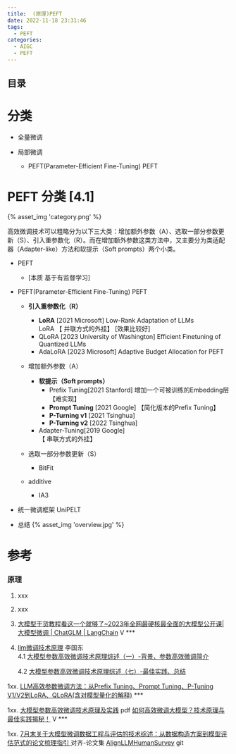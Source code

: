 ```yaml
---
title:  (原理)PEFT
date: 2022-11-18 23:31:46
tags:
  - PEFT
categories:
  - AIGC  
  - PEFT
---
```


<p></p>
<!-- more -->

## 目录
<!-- toc -->

# 分类
+ 全量微调

+ 局部微调
  + PEFT(Parameter-Efficient Fine-Tuning)  PEFT

# PEFT 分类 [4.1]

{% asset_img 'category.png' %}

高效微调技术可以粗略分为以下三大类：增加额外参数（A）、选取一部分参数更新（S）、引入重参数化（R）。而在增加额外参数这类方法中，又主要分为类适配器（Adapter-like）方法和软提示（Soft prompts）两个小类。


+ PEFT
  + [本质   基于有监督学习]

+ PEFT(Parameter-Efficient Fine-Tuning)  PEFT
    + **引入重参数化（R）**    
      + **LoRA** [2021 Microsoft]
        Low-Rank Adaptation of LLMs    
        LoRA   【 并联方式的外挂】 [效果比较好]
      + QLoRA [2023 University of Washington]
         Efficient Finetuning of Quantized LLMs
      + AdaLoRA [2023 Microsoft]
       Adaptive Budget Allocation for PEFT      
      
    + 增加额外参数（A）
        + **软提示（Soft prompts）** 
          + Prefix Tuning[2021 Stanford]
            增加一个可被训练的Embedding层
            【难实现】
          + **Prompt Tuning** [2021 Google]
            【简化版本的Prefix Tuning】
          + **P-Turning v1** [2021 Tsinghua]
          + **P-Turning v2** [2022 Tsinghua]    
        + Adapter-Tuning[2019 Google]   
          【 串联方式的外挂】       
        
    + 选取一部分参数更新（S）
      + BitFit
      
    + additive
      + IA3  
    
+ 统一微调框架
    UniPELT

+ 总结
{% asset_img 'overview.jpg' %}


# 参考
### 原理
1. xxx

2. xxx

3. [大模型干货教程看这一个就够了~2023年全网最硬核最全面的大模型公开课|大模型微调 | ChatGLM | LangChain](https://www.bilibili.com/video/BV1t8411D7v4?p=8) V ***

4. [llm微调技术原理](https://github.com/www6v/llm-action#llm%E5%BE%AE%E8%B0%83%E6%8A%80%E6%9C%AF%E5%8E%9F%E7%90%86)  李国东  
   4.1 [大模型参数高效微调技术原理综述（一）-背景、参数高效微调简介](https://zhuanlan.zhihu.com/p/635152813)

   4.2  [大模型参数高效微调技术原理综述（七）-最佳实践、总结](https://zhuanlan.zhihu.com/p/649755252)


1xx. [LLM高效参数微调方法：从Prefix Tuning、Prompt Tuning、P-Tuning V1/V2到LoRA、QLoRA(含对模型量化的解释)](https://blog.csdn.net/v_JULY_v/article/details/132116949) *** 

1xx. [大模型参数高效微调技术原理及实践](https://aicarrier.feishu.cn/file/H1YvbRyacopEs6xzgZ8c9DDcnIh) pdf
   [如何高效微调大模型？技术原理与最佳实践揭秘！](https://www.bilibili.com/video/BV1qw411c7Hd/) V *** 

1xx. [7月末关于大模型微调数据工程与评估的技术综述：从数据构造方案到模型评估范式的论文梳理指引 ](https://mp.weixin.qq.com/s?__biz=MzAxMjc3MjkyMg==&mid=2648402136&idx=1&sn=554331e397015c4da95fb0d0929f5aa1) 对齐-论文集
   [AlignLLMHumanSurvey](https://github.com/GaryYufei/AlignLLMHumanSurvey) git




